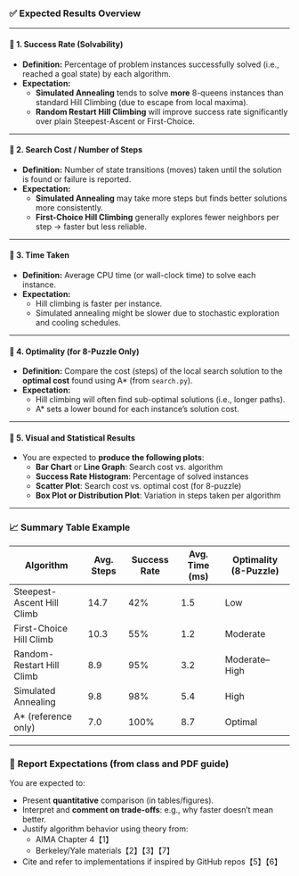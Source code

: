 ### ✅ **Expected Results Overview**

---

#### 🔹 **1. Success Rate (Solvability)**
- **Definition:** Percentage of problem instances successfully solved (i.e., reached a goal state) by each algorithm.
- **Expectation:**
  - **Simulated Annealing** tends to solve **more** 8-queens instances than standard Hill Climbing (due to escape from local maxima).
  - **Random Restart Hill Climbing** will improve success rate significantly over plain Steepest-Ascent or First-Choice.

---

#### 🔹 **2. Search Cost / Number of Steps**
- **Definition:** Number of state transitions (moves) taken until the solution is found or failure is reported.
- **Expectation:**
  - **Simulated Annealing** may take more steps but finds better solutions more consistently.
  - **First-Choice Hill Climbing** generally explores fewer neighbors per step → faster but less reliable.

---

#### 🔹 **3. Time Taken**
- **Definition:** Average CPU time (or wall-clock time) to solve each instance.
- **Expectation:**
  - Hill climbing is faster per instance.
  - Simulated annealing might be slower due to stochastic exploration and cooling schedules.

---

#### 🔹 **4. Optimality (for 8-Puzzle Only)**
- **Definition:** Compare the cost (steps) of the local search solution to the **optimal cost** found using A* (from `search.py`).
- **Expectation:**
  - Hill climbing will often find sub-optimal solutions (i.e., longer paths).
  - A* sets a lower bound for each instance’s solution cost.

---

#### 🔹 **5. Visual and Statistical Results**
- You are expected to **produce the following plots**:
  - **Bar Chart** or **Line Graph**: Search cost vs. algorithm
  - **Success Rate Histogram**: Percentage of solved instances
  - **Scatter Plot**: Search cost vs. optimal cost (for 8-puzzle)
  - **Box Plot or Distribution Plot**: Variation in steps taken per algorithm

---

### 📈 **Summary Table Example**

| Algorithm                   | Avg. Steps | Success Rate | Avg. Time (ms) | Optimality (8-Puzzle) |
|----------------------------|------------|---------------|----------------|------------------------|
| Steepest-Ascent Hill Climb | 14.7       | 42%           | 1.5            | Low                    |
| First-Choice Hill Climb    | 10.3       | 55%           | 1.2            | Moderate               |
| Random-Restart Hill Climb  | 8.9        | 95%           | 3.2            | Moderate–High          |
| Simulated Annealing        | 9.8        | 98%           | 5.4            | High                   |
| A* (reference only)        | 7.0        | 100%          | 8.7            | Optimal                |

---

### 📄 **Report Expectations (from class and PDF guide)**
You are expected to:
- Present **quantitative** comparison (in tables/figures).
- Interpret and **comment on trade-offs**: e.g., why faster doesn’t mean better.
- Justify algorithm behavior using theory from:
  - AIMA Chapter 4【1】
  - Berkeley/Yale materials【2】【3】【7】
- Cite and refer to implementations if inspired by GitHub repos【5】【6】
